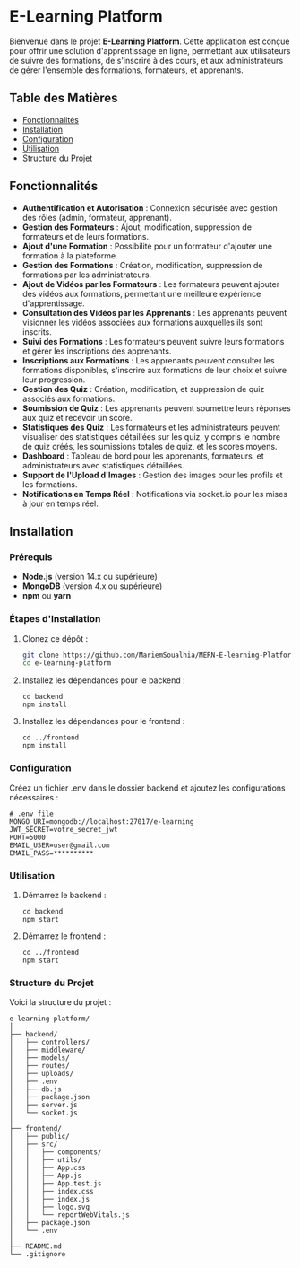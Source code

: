 # E-Learning Platform

Bienvenue dans le projet **E-Learning Platform**. Cette application est conçue pour offrir une solution d'apprentissage en ligne, permettant aux utilisateurs de suivre des formations, de s'inscrire à des cours, et aux administrateurs de gérer l'ensemble des formations, formateurs, et apprenants.

## Table des Matières

- [Fonctionnalités](#fonctionnalités)
- [Installation](#installation)
- [Configuration](#configuration)
- [Utilisation](#utilisation)
- [Structure du Projet](#structure-du-projet)

## Fonctionnalités

- **Authentification et Autorisation** : Connexion sécurisée avec gestion des rôles (admin, formateur, apprenant).
- **Gestion des Formateurs** : Ajout, modification, suppression de formateurs et de leurs formations.
- **Ajout d'une Formation** : Possibilité pour un formateur d'ajouter une formation à la plateforme.
- **Gestion des Formations** : Création, modification, suppression de formations par les administrateurs.
- **Ajout de Vidéos par les Formateurs** : Les formateurs peuvent ajouter des vidéos aux formations, permettant une meilleure expérience d'apprentissage.
- **Consultation des Vidéos par les Apprenants** : Les apprenants peuvent visionner les vidéos associées aux formations auxquelles ils sont inscrits.
- **Suivi des Formations** : Les formateurs peuvent suivre leurs formations et gérer les inscriptions des apprenants.
- **Inscriptions aux Formations** : Les apprenants peuvent consulter les formations disponibles, s'inscrire aux formations de leur choix et suivre leur progression.
- **Gestion des Quiz** : Création, modification, et suppression de quiz associés aux formations.
- **Soumission de Quiz** : Les apprenants peuvent soumettre leurs réponses aux quiz et recevoir un score.
- **Statistiques des Quiz** : Les formateurs et les administrateurs peuvent visualiser des statistiques détaillées sur les quiz, y compris le nombre de quiz créés, les soumissions totales de quiz, et les scores moyens.
- **Dashboard** : Tableau de bord pour les apprenants, formateurs, et administrateurs avec statistiques détaillées.
- **Support de l'Upload d'Images** : Gestion des images pour les profils et les formations.
- **Notifications en Temps Réel** : Notifications via socket.io pour les mises à jour en temps réel.

## Installation

### Prérequis

- **Node.js** (version 14.x ou supérieure)
- **MongoDB** (version 4.x ou supérieure)
- **npm** ou **yarn**

### Étapes d'Installation

1. Clonez ce dépôt :

   ```bash
   git clone https://github.com/MariemSoualhia/MERN-E-learning-Platform.git
   cd e-learning-platform
   ```

2. Installez les dépendances pour le backend :

   ```
   cd backend
   npm install
   ```

3. Installez les dépendances pour le frontend :

   ```
   cd ../frontend
   npm install

   ```

### Configuration

Créez un fichier .env dans le dossier backend et ajoutez les configurations nécessaires :

```
# .env file
MONGO_URI=mongodb://localhost:27017/e-learning
JWT_SECRET=votre_secret_jwt
PORT=5000
EMAIL_USER=user@gmail.com
EMAIL_PASS=**********

```

### Utilisation

1. Démarrez le backend :
   ```
   cd backend
   npm start
   ```
2. Démarrez le frontend :
   ```
   cd ../frontend
   npm start
   ```

### Structure du Projet

Voici la structure du projet :

```
e-learning-platform/
│
├── backend/
│   ├── controllers/
│   ├── middleware/
│   ├── models/
│   ├── routes/
│   ├── uploads/
│   ├── .env
│   ├── db.js
│   ├── package.json
│   ├── server.js
│   └── socket.js
│
├── frontend/
│   ├── public/
│   ├── src/
│   │   ├── components/
│   │   ├── utils/
│   │   ├── App.css
│   │   ├── App.js
│   │   ├── App.test.js
│   │   ├── index.css
│   │   ├── index.js
│   │   ├── logo.svg
│   │   └── reportWebVitals.js
│   ├── package.json
│   └── .env
│
├── README.md
└── .gitignore
```
